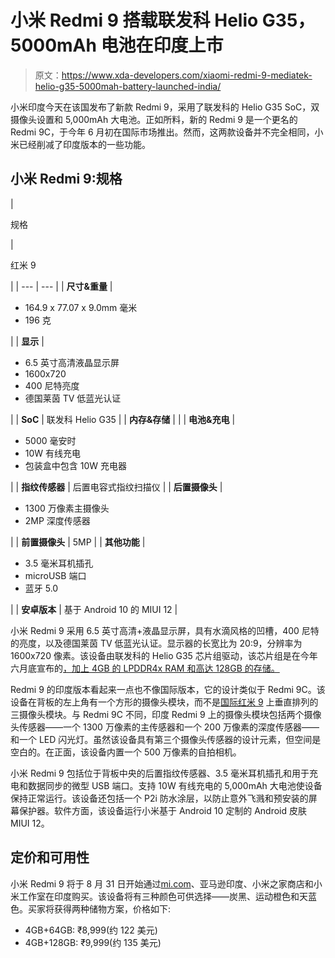 # 小米 Redmi 9 搭载联发科 Helio G35，5000mAh 电池在印度上市

> 原文：<https://www.xda-developers.com/xiaomi-redmi-9-mediatek-helio-g35-5000mah-battery-launched-india/>

小米印度今天在该国发布了新款 Redmi 9，采用了联发科的 Helio G35 SoC，双摄像头设置和 5,000mAh 大电池。正如所料，新的 Redmi 9 是一个更名的 Redmi 9C，于今年 6 月初在国际市场推出。然而，这两款设备并不完全相同，小米已经削减了印度版本的一些功能。

## 小米 Redmi 9:规格

| 

规格

 | 

红米 9

 |
| --- | --- |
| **尺寸&重量** | 

*   164.9 x 77.07 x 9.0mm 毫米
*   196 克

 |
| **显示** | 

*   6.5 英寸高清液晶显示屏
*   1600x720
*   400 尼特亮度
*   德国莱茵 TV 低蓝光认证

 |
| **SoC** | 联发科 Helio G35 |
| **内存&存储** |  |
| **电池&充电** | 

*   5000 毫安时
*   10W 有线充电
*   包装盒中包含 10W 充电器

 |
| **指纹传感器** | 后置电容式指纹扫描仪 |
| **后置摄像头** | 

*   1300 万像素主摄像头
*   2MP 深度传感器

 |
| **前置摄像头** | 5MP |
| **其他功能** | 

*   3.5 毫米耳机插孔
*   microUSB 端口
*   蓝牙 5.0

 |
| **安卓版本** | 基于 Android 10 的 MIUI 12 |

小米 Redmi 9 采用 6.5 英寸高清+液晶显示屏，具有水滴风格的凹槽，400 尼特的亮度，以及德国莱茵 TV 低蓝光认证。显示器的长宽比为 20:9，分辨率为 1600x720 像素。该设备由联发科的 Helio G35 芯片组驱动，该芯片组是在今年六月底宣布的[，加上 4GB 的 LPDDR4x RAM 和高达 128GB 的存储。](https://www.xda-developers.com/mediatek-helio-g35-g25-chipsets-unveiled-gaming-budget/)

Redmi 9 的印度版本看起来一点也不像国际版本，它的设计类似于 Redmi 9C。该设备在背板的左上角有一个方形的摄像头模块，而不是[国际红米 9](https://www.xda-developers.com/xiaomi-redmi-9-launched-spain/) 上垂直排列的三摄像头模块。与 Redmi 9C 不同，印度 Redmi 9 上的摄像头模块包括两个摄像头传感器——一个 1300 万像素的主传感器和一个 200 万像素的深度传感器——和一个 LED 闪光灯。虽然该设备具有第三个摄像头传感器的设计元素，但空间是空白的。在正面，该设备内置一个 500 万像素的自拍相机。

小米 Redmi 9 包括位于背板中央的后置指纹传感器、3.5 毫米耳机插孔和用于充电和数据同步的微型 USB 端口。支持 10W 有线充电的 5,000mAh 大电池使设备保持正常运行。该设备还包括一个 P2i 防水涂层，以防止意外飞溅和预安装的屏幕保护器。软件方面，该设备运行小米基于 Android 10 定制的 Android 皮肤 MIUI 12。

## 定价和可用性

小米 Redmi 9 将于 8 月 31 日开始通过[mi.com](https://www.mi.com/in/buy/product/redmi-9)、亚马逊印度、小米之家商店和小米工作室在印度购买。该设备将有三种颜色可供选择——炭黑、运动橙色和天蓝色。买家将获得两种储物方案，价格如下:

*   4GB+64GB: ₹8,999(约 122 美元)
*   4GB+128GB: ₹9,999(约 135 美元)